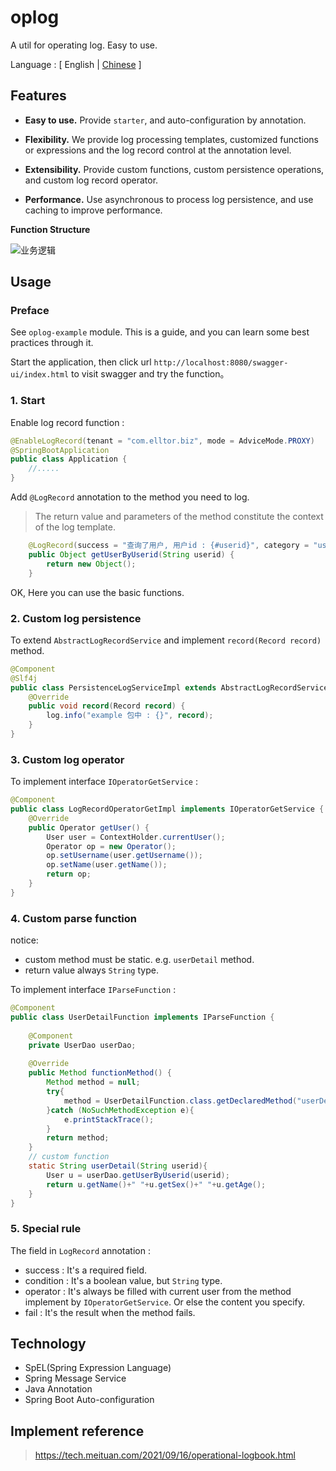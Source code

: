 # oplog

A util for operating log. Easy to use.

Language : <span style="text-align:right;">[ English | <a href="https://github.com/elltor/oplog/blob/main/README.zh-CN.md">Chinese</a> ]</span>


## Features

- **Easy to use.** Provide `starter`, and auto-configuration by annotation.

- **Flexibility.** We provide log processing templates,  customized functions or expressions and the log record control at the annotation level.

- **Extensibility.** Provide custom functions, custom persistence operations, and custom log record operator.

- **Performance.** Use asynchronous to process log persistence, and use caching to improve performance.

**Function Structure**

![业务逻辑](https://oss.elltor.com/uploads/2021/bde9c178c76e131cefae3e7d7fcf428993663_1635345437328.png)

## Usage

### Preface

See `oplog-example` module. This is a guide, and you can learn some best practices through it.

Start the application, then click url `http://localhost:8080/swagger-ui/index.html` to visit swagger and try the function。

### 1. Start

Enable log record function :

```java
@EnableLogRecord(tenant = "com.elltor.biz", mode = AdviceMode.PROXY)
@SpringBootApplication
public class Application {
    //.....
}
```

Add `@LogRecord` annotation to the method you need to log. 

> The return value and parameters of the method constitute the context of the log template.

```java
    @LogRecord(success = "查询了用户, 用户id : {#userid}", category = "user")
    public Object getUserByUserid(String userid) {
        return new Object();
    }
```

OK, Here you can use the basic functions. 

### 2. Custom log persistence

To extend `AbstractLogRecordService` and implement `record(Record record)` method.

```java
@Component
@Slf4j
public class PersistenceLogServiceImpl extends AbstractLogRecordService {
    @Override
    public void record(Record record) {
        log.info("example 包中 : {}", record);
    }
}
```

### 3. Custom log operator

To implement interface `IOperatorGetService` :

```java
@Component
public class LogRecordOperatorGetImpl implements IOperatorGetService {
    @Override
    public Operator getUser() {
        User user = ContextHolder.currentUser();
        Operator op = new Operator();
        op.setUsername(user.getUsername());
        op.setName(user.getName());
        return op;
    }
}
```

### 4. Custom parse function

notice:
* custom method must be static. e.g. `userDetail` method.
* return value always `String` type.

To implement interface `IParseFunction` :

```java
@Component
public class UserDetailFunction implements IParseFunction {
    
    @Component
    private UserDao userDao;
    
    @Override
    public Method functionMethod() {
        Method method = null;
        try{
            method = UserDetailFunction.class.getDeclaredMethod("userDetail", String.class);
        }catch (NoSuchMethodException e){
            e.printStackTrace();
        }
        return method;
    }
    // custom function
    static String userDetail(String userid){
        User u = userDao.getUserByUserid(userid);
        return u.getName()+" "+u.getSex()+" "+u.getAge();
    }
}
```

### 5. Special rule

The field in `LogRecord` annotation :

* success : It's a required field.
* condition : It's a boolean value, but `String` type.
* operator : It's always be filled with current user from the method implement by `IOperatorGetService`. Or else the content you specify.
* fail : It's the result when the method fails. 


## Technology

* SpEL(Spring Expression Language)
* Spring Message Service
* Java Annotation
* Spring Boot Auto-configuration

## Implement reference

> https://tech.meituan.com/2021/09/16/operational-logbook.html
